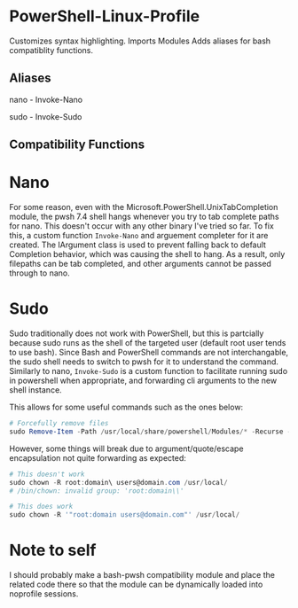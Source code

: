 # PowerShell-Linux-Profile
Customizes syntax highlighting.
Imports Modules
Adds aliases for bash compatiblity functions.

## Aliases
nano - Invoke-Nano

sudo - Invoke-Sudo

## Compatibility Functions
# Nano
For some reason, even with the Microsoft.PowerShell.UnixTabCompletion module, the pwsh 7.4 shell hangs whenever you try to tab complete paths for nano.  This doesn't occur with any other binary I've tried so far.  To fix this, a custom function `Invoke-Nano` and arguement completer for it are created. The IArgument class is used to prevent falling back to default Completion behavior, which was causing the shell to hang. As a result, only filepaths can be tab completed, and other arguments cannot be passed through to nano.

# Sudo
Sudo traditionally does not work with PowerShell, but this is partcially because sudo runs as the shell of the targeted user (default root user tends to use bash). Since Bash and PowerShell commands are not interchangable, the sudo shell needs to switch to pwsh for it to understand the command. Similarly to nano, `Invoke-Sudo` is a custom function to facilitate running sudo in powershell when appropriate, and forwarding cli arguments to the new shell instance. 

This allows for some useful commands such as the ones below:

``` powershell
# Forcefully remove files
sudo Remove-Item -Path /usr/local/share/powershell/Modules/* -Recurse -Force
```

However, some things will break due to argument/quote/escape encapsulation not quite forwarding as expected:
``` powershell
# This doesn't work
sudo chown -R root:domain\ users@domain.com /usr/local/
# /bin/chown: invalid group: 'root:domain\\'

# This does work
sudo chown -R '"root:domain users@domain.com"' /usr/local/
```

# Note to self
I should probably make a bash-pwsh compatibility module and place the related code there so that the module can be dynamically loaded into noprofile sessions.
